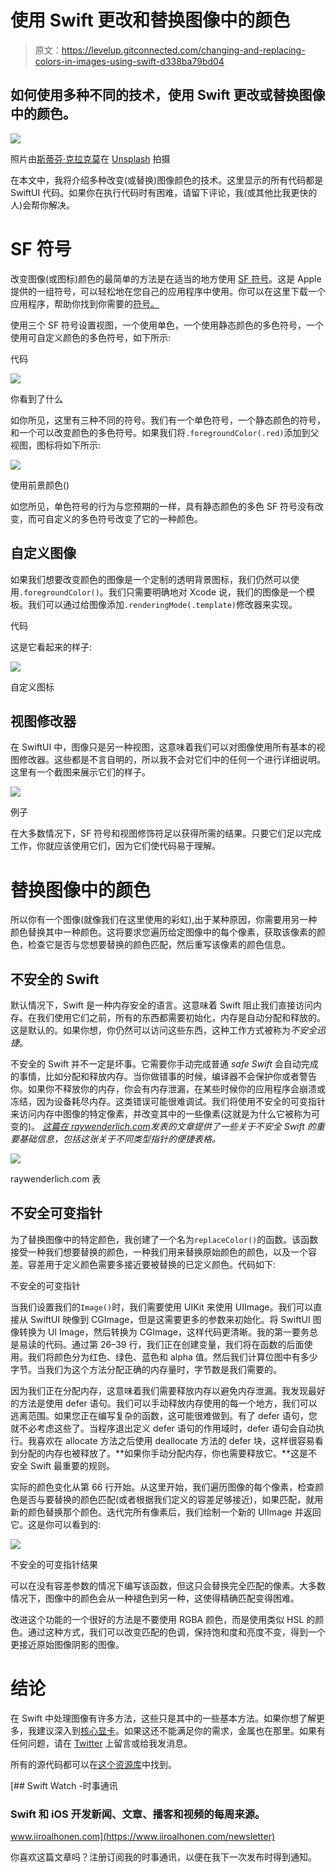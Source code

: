# 使用 Swift 更改和替换图像中的颜色

> 原文：<https://levelup.gitconnected.com/changing-and-replacing-colors-in-images-using-swift-d338ba79bd04>

## 如何使用多种不同的技术，使用 Swift 更改或替换图像中的颜色。

![](img/d7ec24f9f87c060c44d1cea427a594b7.png)

照片由[斯蒂芬·克拉克莫](https://unsplash.com/@srkraakmo?utm_source=unsplash&utm_medium=referral&utm_content=creditCopyText)在 [Unsplash](https://unsplash.com/s/photos/filter?utm_source=unsplash&utm_medium=referral&utm_content=creditCopyText) 拍摄

在本文中，我将介绍多种改变(或替换)图像颜色的技术。这里显示的所有代码都是 SwiftUI 代码。如果你在执行代码时有困难，请留下评论，我(或其他比我更快的人)会帮你解决。

# SF 符号

改变图像(或图标)颜色的最简单的方法是在适当的地方使用 [SF 符号](https://developer.apple.com/design/human-interface-guidelines/sf-symbols/overview/)。这是 Apple 提供的一组符号，可以轻松地在您自己的应用程序中使用。你可以在这里下载一个应用程序，帮助你找到你需要的[符号。](https://developer.apple.com/sf-symbols/)

使用三个 SF 符号设置视图，一个使用单色，一个使用静态颜色的多色符号，一个使用可自定义颜色的多色符号，如下所示:

代码

![](img/0f1f51c4e84b3b7b008ee2543adc7283.png)

你看到了什么

如你所见，这里有三种不同的符号。我们有一个单色符号，一个静态颜色的符号，和一个可以改变颜色的多色符号。如果我们将`.foregroundColor(.red)`添加到父视图，图标将如下所示:

![](img/9bec173d0bb8ada9c1b4c8065f879bd2.png)

使用前景颜色()

如您所见，单色符号的行为与您预期的一样，具有静态颜色的多色 SF 符号没有改变，而可自定义的多色符号改变了它的一种颜色。

## 自定义图像

如果我们想要改变颜色的图像是一个定制的透明背景图标，我们仍然可以使用`.foregroundColor()`。我们只需要明确地对 Xcode 说，我们的图像是一个模板。我们可以通过给图像添加`.renderingMode(.template)`修改器来实现。

代码

这是它看起来的样子:

![](img/e9a589bfca27c42df710342cabb7ac44.png)

自定义图标

## 视图修改器

在 SwiftUI 中，图像只是另一种视图，这意味着我们可以对图像使用所有基本的视图修改器。这些都是不言自明的，所以我不会对它们中的任何一个进行详细说明。这里有一个截图来展示它们的样子。

![](img/0cf7e102bc2ddb735fb1417828cf55ee.png)

例子

在大多数情况下，SF 符号和视图修饰符足以获得所需的结果。只要它们足以完成工作，你就应该使用它们，因为它们使代码易于理解。

# 替换图像中的颜色

所以你有一个图像(就像我们在这里使用的彩虹),出于某种原因，你需要用另一种颜色替换其中一种颜色。这将要求您遍历给定图像中的每个像素，获取该像素的颜色，检查它是否与您想要替换的颜色匹配，然后重写该像素的颜色信息。

## 不安全的 Swift

默认情况下，Swift 是一种内存安全的语言。这意味着 Swift 阻止我们直接访问内存。在我们使用它们之前，所有的东西都需要初始化，内存是自动分配和释放的。这是默认的。如果你想，你仍然可以访问这些东西，这种工作方式被称为*不安全迅捷*。

不安全的 Swift 并不一定是坏事。它需要你手动完成普通 *safe Swift* 会自动完成的事情，比如分配和释放内存。当你做错事的时候，编译器不会保护你或者警告你。如果你不释放你的内存，你会有内存泄漏，在某些时候你的应用程序会崩溃或冻结，因为设备耗尽内存。这类错误可能很难调试。我们将使用不安全的可变指针来访问内存中图像的特定像素，并改变其中的一些像素(这就是为什么它被称为可变的)。 [*这篇在 raywenderlich.com*](https://www.raywenderlich.com/7181017-unsafe-swift-using-pointers-and-interacting-with-c)*发表的文章提供了一些关于不安全 Swift 的重要基础信息，包括这张关于不同类型指针的便捷表格。*

![](img/96ba80f2e950704cafb99410b0c14849.png)

raywenderlich.com 表

## 不安全可变指针

为了替换图像中的特定颜色，我创建了一个名为`replaceColor()`的函数。该函数接受一种我们想要替换的颜色，一种我们用来替换原始颜色的颜色，以及一个容差。容差用于定义颜色需要多接近要被替换的已定义颜色。代码如下:

不安全的可变指针

当我们设置我们的`Image()`时，我们需要使用 UIKit 来使用 UIImage。我们可以直接从 SwiftUI 映像到 CGImage，但是这需要更多的参数来初始化。将 SwiftUI 图像转换为 UI Image，然后转换为 CGImage，这样代码更清晰。我的第一要务总是易读的代码。通过第 26–39 行，我们正在创建变量，我们将在函数的后面使用。我们将颜色分为红色、绿色、蓝色和 alpha 值。然后我们计算位图中有多少字节。当我们为这个方法分配正确的内存量时，字节数是我们需要的。

因为我们正在分配内存，这意味着我们需要释放内存以避免内存泄漏。我发现最好的方法是使用 defer 语句。我们可以手动释放内存使用的每一个地方，我们可以逃离范围。如果您正在编写复杂的函数，这可能很难做到。有了 defer 语句，您就不必考虑这些了。当程序退出定义 defer 语句的作用域时，defer 语句会自动执行。我喜欢在 allocate 方法之后使用 deallocate 方法的 defer 块，这样很容易看到分配的内存也被释放了。**如果你手动分配内存，你也需要释放它。**这是不安全 Swift 最重要的规则。

实际的颜色变化从第 66 行开始。从这里开始，我们遍历图像的每个像素，检查颜色是否与要替换的颜色匹配(或者根据我们定义的容差足够接近)，如果匹配，就用新的颜色替换那个颜色。迭代完所有像素后，我们绘制一个新的 UIImage 并返回它。这是你可以看到的:

![](img/2acb662c929a87a062aa5866544ab4b6.png)

不安全的可变指针结果

可以在没有容差参数的情况下编写该函数，但这只会替换完全匹配的像素。大多数情况下，图像中的颜色会从一种褪色到另一种，这使得精确匹配变得困难。

改进这个功能的一个很好的方法是不要使用 RGBA 颜色，而是使用类似 HSL 的颜色。通过这种方式，我们可以改变匹配的色调，保持饱和度和亮度不变，得到一个更接近原始图像阴影的图像。

# 结论

在 Swift 中处理图像有许多方法，这些只是其中的一些基本方法。如果你想了解更多，我建议深入到[核心显卡](https://developer.apple.com/documentation/coregraphics)。如果这还不能满足你的需求，金属也在那里。如果有任何问题，请在 [Twitter](https://twitter.com/iiroalhonen) 上留言或给我发消息。

所有的源代码都可以在[这个资源库](https://github.com/Iikeli/color-replacement-examples/tree/main)中找到。

[](https://www.iiroalhonen.com/newsletter) [## Swift Watch -时事通讯

### Swift 和 iOS 开发新闻、文章、播客和视频的每周来源。

www.iiroalhonen.com](https://www.iiroalhonen.com/newsletter) 

你喜欢这篇文章吗？注册订阅我的时事通讯，以便在我下一次发布时得到通知。